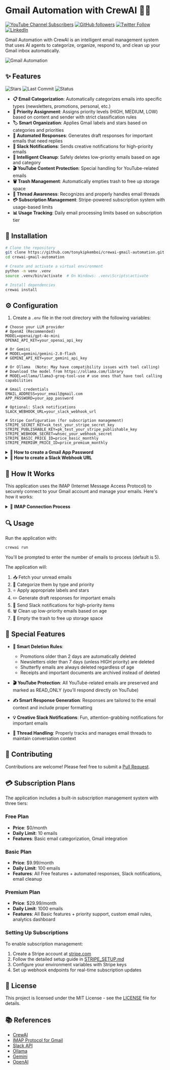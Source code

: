 # Gmail Automation with CrewAI 📧✨

[![YouTube Channel Subscribers](https://img.shields.io/youtube/channel/subscribers/UCApiD66gf36M9hZanbjgNaw?style=social)](https://www.youtube.com/@tonykipkemboi)
[![GitHub followers](https://img.shields.io/github/followers/tonykipkemboi?style=social)](https://github.com/tonykipkemboi)
[![Twitter Follow](https://img.shields.io/twitter/follow/tonykipkemboi?style=social)](https://twitter.com/tonykipkemboi)
[![LinkedIn](https://img.shields.io/badge/LinkedIn-Connect-blue?style=flat&logo=linkedin)](https://www.linkedin.com/in/tonykipkemboi/)

Gmail Automation with CrewAI is an intelligent email management system that uses AI agents to categorize, organize, respond to, and clean up your Gmail inbox automatically.

![Gmail Automation](./assets/gmail-automation.jpg)

## ✨ Features

![Stars](https://img.shields.io/github/stars/tonykipkemboi/crewai-gmail-automation?style=social)
![Last Commit](https://img.shields.io/github/last-commit/tonykipkemboi/crewai-gmail-automation) 
![Status](https://img.shields.io/badge/Status-Active-brightgreen)

- **📋 Email Categorization**: Automatically categorizes emails into specific types (newsletters, promotions, personal, etc.)
- **🔔 Priority Assignment**: Assigns priority levels (HIGH, MEDIUM, LOW) based on content and sender with strict classification rules
- **🏷️ Smart Organization**: Applies Gmail labels and stars based on categories and priorities
- **💬 Automated Responses**: Generates draft responses for important emails that need replies
- **📱 Slack Notifications**: Sends creative notifications for high-priority emails
- **🧹 Intelligent Cleanup**: Safely deletes low-priority emails based on age and category
- **🎬 YouTube Content Protection**: Special handling for YouTube-related emails
- **🗑️ Trash Management**: Automatically empties trash to free up storage space
- **🧵 Thread Awareness**: Recognizes and properly handles email threads
- **💳 Subscription Management**: Stripe-powered subscription system with usage-based limits
- **📊 Usage Tracking**: Daily email processing limits based on subscription tier


## 🚀 Installation

```bash
# Clone the repository
git clone https://github.com/tonykipkemboi/crewai-gmail-automation.git
cd crewai-gmail-automation

# Create and activate a virtual environment
python -m venv .venv
source .venv/bin/activate  # On Windows: .venv\Scripts\activate

# Install dependencies
crewai install
```

## ⚙️ Configuration

1. Create a `.env` file in the root directory with the following variables:

```
# Choose your LLM provider
# OpenAI (Recommended)
MODEL=openai/gpt-4o-mini
OPENAI_API_KEY=your_openai_api_key

# Or Gemini
# MODEL=gemini/gemini-2.0-flash
# GEMINI_API_KEY=your_gemini_api_key

# Or Ollama  (Note: May have compatibility issues with tool calling)
# Download the model from https://ollama.com/library
# MODEL=ollama/llama3-groq-tool-use # use ones that have tool calling capabilities

# Gmail credentials
EMAIL_ADDRESS=your_email@gmail.com
APP_PASSWORD=your_app_password

# Optional: Slack notifications
SLACK_WEBHOOK_URL=your_slack_webhook_url

# Stripe Configuration (for subscription management)
STRIPE_SECRET_KEY=sk_test_your_stripe_secret_key
STRIPE_PUBLISHABLE_KEY=pk_test_your_stripe_publishable_key
STRIPE_WEBHOOK_SECRET=whsec_your_webhook_secret
STRIPE_BASIC_PRICE_ID=price_basic_monthly
STRIPE_PREMIUM_PRICE_ID=price_premium_monthly
```

<details>
<summary><b>🔑 How to create a Gmail App Password</b></summary>

1. Go to your Google Account settings at [myaccount.google.com](https://myaccount.google.com/)
2. Select **Security** from the left navigation panel
3. Under "Signing in to Google," find and select **2-Step Verification** (enable it if not already enabled)
4. Scroll to the bottom and find **App passwords**
5. Select **Mail** from the "Select app" dropdown
6. Select **Other (Custom name)** from the "Select device" dropdown
7. Enter `Gmail CrewAI` as the name
8. Click **Generate**
9. Copy the 16-character password that appears (spaces will be removed automatically)
10. Paste this password in your `.env` file as the `APP_PASSWORD` value
11. Click **Done**

**Note**: App passwords can only be created if you have 2-Step Verification enabled on your Google account.
</details>

<details>
<summary><b>🔗 How to create a Slack Webhook URL</b></summary>

1. Go to [api.slack.com/apps](https://api.slack.com/apps)
2. Click **Create New App**
3. Select **From scratch**
4. Enter `Gmail Notifications` as the app name
5. Select your workspace and click **Create App**
6. In the left sidebar, find and click on **Incoming Webhooks**
7. Toggle the switch to **Activate Incoming Webhooks**
8. Click **Add New Webhook to Workspace**
9. Select the channel where you want to receive notifications
10. Click **Allow**
11. Find the **Webhook URL** section and copy the URL that begins with `https://hooks.slack.com/services/`
12. Paste this URL in your `.env` file as the `SLACK_WEBHOOK_URL` value

**Customizing your Slack app (optional):**
1. Go to **Basic Information** in the left sidebar
2. Scroll down to **Display Information**
3. Add an app icon and description
4. Click **Save Changes**

**Note**: You need admin permissions or the ability to install apps in your Slack workspace.
</details>

## 📧 How It Works

This application uses the IMAP (Internet Message Access Protocol) to securely connect to your Gmail account and manage your emails. Here's how it works:

<details>
<summary><b>🔄 IMAP Connection Process</b></summary>

1. **Secure Connection**: The application establishes a secure SSL connection to Gmail's IMAP server (`imap.gmail.com`).

2. **Authentication**: It authenticates using your email address and app password (not your regular Google password).

3. **Mailbox Access**: Once authenticated, it can access your inbox and other mailboxes to:
   - Read unread emails
   - Apply labels
   - Move emails to trash
   - Save draft responses

4. **Safe Disconnection**: After each operation, the connection is properly closed to maintain security.

IMAP allows the application to work with your emails while they remain on Google's servers, unlike POP3 which would download them to your device. This means you can still access all emails through the regular Gmail interface.

**Security Note**: Your credentials are only stored locally in your `.env` file and are never shared with any external services.
</details>

## 🔍 Usage

Run the application with:

```bash
crewai run
```

You'll be prompted to enter the number of emails to process (default is 5).

The application will:
1. 📥 Fetch your unread emails
2. 🔎 Categorize them by type and priority
3. ⭐ Apply appropriate labels and stars
4. ✏️ Generate draft responses for important emails
5. 🔔 Send Slack notifications for high-priority items
6. 🗑️ Clean up low-priority emails based on age
7. 🧹 Empty the trash to free up storage space


## 🌟 Special Features

- **📅 Smart Deletion Rules**: 
  - Promotions older than 2 days are automatically deleted
  - Newsletters older than 7 days (unless HIGH priority) are deleted
  - Shutterfly emails are always deleted regardless of age
  - Receipts and important documents are archived instead of deleted

- **🎬 YouTube Protection**: All YouTube-related emails are preserved and marked as READ_ONLY (you'll respond directly on YouTube)

- **✍️ Smart Response Generation**: Responses are tailored to the email context and include proper formatting

- **💡 Creative Slack Notifications**: Fun, attention-grabbing notifications for important emails

- **🧵 Thread Handling**: Properly tracks and manages email threads to maintain conversation context

## 👥 Contributing

Contributions are welcome! Please feel free to submit a [Pull Request](https://github.com/tonykipkemboi/crewai-gmail-automation/pulls).

## 💳 Subscription Plans

The application includes a built-in subscription management system with three tiers:

### Free Plan
- **Price**: $0/month
- **Daily Limit**: 10 emails
- **Features**: Basic email categorization, Gmail integration

### Basic Plan
- **Price**: $9.99/month
- **Daily Limit**: 100 emails
- **Features**: All Free features + automated responses, Slack notifications, email cleanup

### Premium Plan
- **Price**: $29.99/month
- **Daily Limit**: 1000 emails
- **Features**: All Basic features + priority support, custom email rules, analytics dashboard

### Setting Up Subscriptions

To enable subscription management:

1. Create a Stripe account at [stripe.com](https://stripe.com)
2. Follow the detailed setup guide in [STRIPE_SETUP.md](STRIPE_SETUP.md)
3. Configure your environment variables with Stripe keys
4. Set up webhook endpoints for real-time subscription updates

## 📄 License

This project is licensed under the MIT License - see the [LICENSE](LICENSE) file for details.

## 📚 References

- [CrewAI](https://github.com/crewAIInc/crewAI/)
- [IMAP Protocol for Gmail](https://support.google.com/mail/answer/7126229)
- [Slack API](https://api.slack.com/messaging/webhooks)
- [Ollama](https://ollama.com/library)
- [Gemini](https://ai.google.com/gemini-api)
- [OpenAI](https://openai.com/api/)

